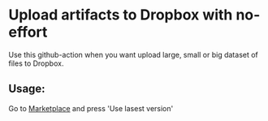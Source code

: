 # Upload artifacts to Dropbox with no-effort

Use this github-action when you want upload large, small or big dataset of files to Dropbox.

## Usage:

Go to [Marketplace](https://github.com/marketplace/actions/dropbox-uploader) and press 'Use lasest version'